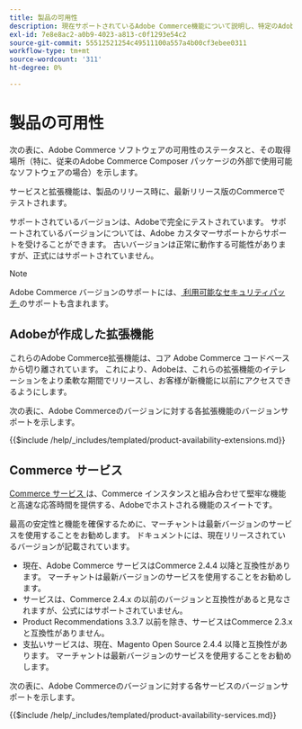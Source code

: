 ```yaml
---
title: 製品の可用性
description: 現在サポートされているAdobe Commerce機能について説明し、特定のAdobe Commerce リリースとの互換性を確認します。
exl-id: 7e8e8ac2-a0b9-4023-a813-c0f1293e54c2
source-git-commit: 55512521254c49511100a557a4b00cf3ebee0311
workflow-type: tm+mt
source-wordcount: '311'
ht-degree: 0%

---
```


# 製品の可用性

次の表に、Adobe Commerce ソフトウェアの可用性のステータスと、その取得場所（特に、従来のAdobe Commerce Composer パッケージの外部で使用可能なソフトウェアの場合）を示します。

サービスと拡張機能は、製品のリリース時に、最新リリース版のCommerceでテストされます。

サポートされているバージョンは、Adobeで完全にテストされています。 サポートされているバージョンについては、Adobe カスタマーサポートからサポートを受けることができます。 古いバージョンは正常に動作する可能性がありますが、正式にはサポートされていません。

>[!NOTE]
>
>Adobe Commerce バージョンのサポートには、[ 利用可能なセキュリティパッチ ](versions.md) のサポートも含まれます。

## Adobeが作成した拡張機能

これらのAdobe Commerce拡張機能は、コア Adobe Commerce コードベースから切り離されています。 これにより、Adobeは、これらの拡張機能のイテレーションをより柔軟な期間でリリースし、お客様が新機能に以前にアクセスできるようにします。

次の表に、Adobe Commerceのバージョンに対する各拡張機能のバージョンサポートを示します。

{{$include /help/_includes/templated/product-availability-extensions.md}}

## Commerce サービス

[Commerce サービス ](https://experienceleague.adobe.com/docs/commerce/user-guides/home.html?lang=ja) は、Commerce インスタンスと組み合わせて堅牢な機能と高速な応答時間を提供する、Adobeでホストされる機能のスイートです。

最高の安定性と機能を確保するために、マーチャントは最新バージョンのサービスを使用することをお勧めします。 ドキュメントには、現在リリースされているバージョンが記載されています。

* 現在、Adobe Commerce サービスはCommerce 2.4.4 以降と互換性があります。 マーチャントは最新バージョンのサービスを使用することをお勧めします。
* サービスは、Commerce 2.4.x の以前のバージョンと互換性があると見なされますが、公式にはサポートされていません。
* Product Recommendations 3.3.7 以前を除き、サービスはCommerce 2.3.x と互換性がありません。
* 支払いサービスは、現在、Magento Open Source 2.4.4 以降と互換性があります。 マーチャントは最新バージョンのサービスを使用することをお勧めします。

次の表に、Adobe Commerceのバージョンに対する各サービスのバージョンサポートを示します。

{{$include /help/_includes/templated/product-availability-services.md}}

<!-- Last updated from includes: 2025-08-06 12:51:01 -->
